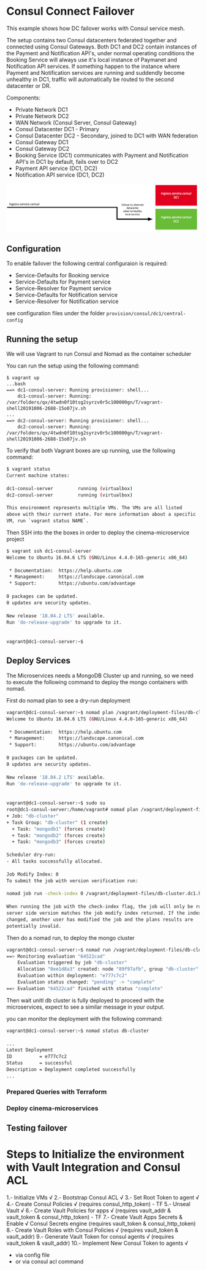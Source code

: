 # Consul Connect Failover
This example shows how DC failover works with Consul service mesh. 

The setup contains two Consul datacenters federated together and connected using Consul Gateways. Both DC1 and DC2 contain instances of the Payment and Notification API's, under normal operating conditions the Booking Service will always use it's local instance of Paymanet and Notification API services. If something happen to the instance where Payment and Notification services are running and suddendly become unhealthy in DC1, traffic will automatically be routed to the second datacenter or DR.


Components:
* Private Network DC1
* Private Network DC2
* WAN Network (Consul Server, Consul Gateway)
* Consul Datacenter DC1 - Primary
* Consul Datacenter DC2 - Secondary, joined to DC1 with WAN federation
* Consul Gateway DC1
* Consul Gateway DC2
* Booking Service (DC1) communicates with Payment and Notification API's in DC1 by default, fails over to DC2
* Payment API service (DC1, DC2)
* Notification API service (DC1, DC2)

![](../images/failover.png)

## Configuration
To enable failover the following central configuraion is required:
* Service-Defaults for Booking service
* Service-Defaults for Payment service
* Service-Resolver for Payment service
* Service-Defaults for Notification service
* Service-Resolver for Notification service

see configuration files under the folder `provision/consul/dc1/central-config`

## Running the setup
We will use Vagrant to run Consul and Nomad as the container scheduler

You can run the setup using the following command:
```
$ vagrant up
...bash
==> dc1-consul-server: Running provisioner: shell...
    dc1-consul-server: Running: /var/folders/qx/4twdn0f10tsg2syrzv0r5c100000gn/T/vagrant-shell20191006-2688-15o07jv.sh
...
==> dc2-consul-server: Running provisioner: shell...
    dc2-consul-server: Running: /var/folders/qx/4twdn0f10tsg2syrzv0r5c100000gn/T/vagrant-shell20191006-2688-15o07jv.sh
```

To verify that both Vagrant boxes are up running, use the following command:
```bash
$ vagrant status
Current machine states:

dc1-consul-server         running (virtualbox)
dc2-consul-server         running (virtualbox)

This environment represents multiple VMs. The VMs are all listed
above with their current state. For more information about a specific
VM, run `vagrant status NAME`.
```

Then SSH into the the boxes in order to deploy the cinema-microservice project
```bash
$ vagrant ssh dc1-consul-server
Welcome to Ubuntu 16.04.6 LTS (GNU/Linux 4.4.0-165-generic x86_64)

 * Documentation:  https://help.ubuntu.com
 * Management:     https://landscape.canonical.com
 * Support:        https://ubuntu.com/advantage

0 packages can be updated.
0 updates are security updates.

New release '18.04.2 LTS' available.
Run 'do-release-upgrade' to upgrade to it.


vagrant@dc1-consul-server:~$
```


## Deploy Services
The Microservices needs a MongoDB Cluster up and running, so we need to execute the following command to deploy the mongo containers with nomad.


First do nomad plan to see a dry-run deployment
```bash
vagrant@dc1-consul-server:~$ nomad plan /vagrant/deployment-files/db-cluster.dc1.hcl
Welcome to Ubuntu 16.04.6 LTS (GNU/Linux 4.4.0-165-generic x86_64)

 * Documentation:  https://help.ubuntu.com
 * Management:     https://landscape.canonical.com
 * Support:        https://ubuntu.com/advantage

0 packages can be updated.
0 updates are security updates.

New release '18.04.2 LTS' available.
Run 'do-release-upgrade' to upgrade to it.


vagrant@dc1-consul-server:~$ sudo su
root@dc1-consul-server:/home/vagrant# nomad plan /vagrant/deployment-files/db-cluster.dc1.hcl
+ Job: "db-cluster"
+ Task Group: "db-cluster" (1 create)
  + Task: "mongodb1" (forces create)
  + Task: "mongodb2" (forces create)
  + Task: "mongodb3" (forces create)

Scheduler dry-run:
- All tasks successfully allocated.

Job Modify Index: 0
To submit the job with version verification run:

nomad job run -check-index 0 /vagrant/deployment-files/db-cluster.dc1.hcl

When running the job with the check-index flag, the job will only be run if the
server side version matches the job modify index returned. If the index has
changed, another user has modified the job and the plans results are
potentially invalid.
```

Then do a nomad run, to deploy the mongo cluster
```bash
vagrant@dc1-consul-server:~$ nomad run /vagrant/deployment-files/db-cluster.dc1.hcl
==> Monitoring evaluation "64522cad"
    Evaluation triggered by job "db-cluster"
    Allocation "0ee1d8a3" created: node "89f97afb", group "db-cluster"
    Evaluation within deployment: "e777c7c2"
    Evaluation status changed: "pending" -> "complete"
==> Evaluation "64522cad" finished with status "complete"
```

Then wait unitl db cluster is fully deployed to proceed with the microservices, expect to see a similar message in your output.

you can monitor the deployment with the following command:

```bash
vagrant@dc1-consul-server:~$ nomad status db-cluster

...
Latest Deployment
ID          = e777c7c2
Status      = successful
Description = Deployment completed successfully
...
```


### Prepared Queries with Terraform


### Deploy cinema-microservices



## Testing failover

# Steps to Initialize the environment with Vault Integration and Consul ACL

1.- Initialize VMs √
2.- Bootstrap Consul ACL √ 
3.- Set Root Token to agent √
4.- Create Consul Policies √ (requires consul_http_token) - TF
5.- Unseal Vault √
6.- Create Vault Policies for apps √ (requires vault_addr & vault_token & consul_http_token) - TF
7.- Create Vault Apps Secrets & Enable √ Consul Secrets engine (requires vault_token & consul_http_token)
8.- Create Vault Roles with Consul Policies √ (requires vault_token & vault_addr)
9.- Generate Vault Token for consul agents √ (requires vault_token & vault_addr)
10.- Implement New Consul Token to agents √
  - via config file
  - or via consul acl command